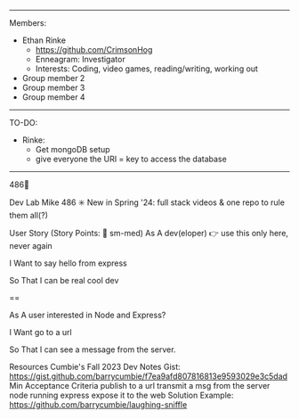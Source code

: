 ----------------------------------------------------------------------------------------------------
Members:
  - Ethan Rinke
      - https://github.com/CrimsonHog
      - Enneagram: Investigator
      - Interests: Coding, video games, reading/writing, working out
  - Group member 2
  - Group member 3
  - Group member 4

----------------------------------------------------------------------------------------------------
TO-DO:
  - Rinke:
      - Get mongoDB setup
      - give everyone the URI = key to access the database


----------------------------------------------------------------------------------------------------


486🚀

Dev Lab Mike 486
✳️ New in Spring '24: full stack videos & one repo to rule them all(?)

User Story (Story Points: 👕 sm-med)
As A dev(eloper) 👉 use this only here, never again

I Want to say hello from express

So That I can be real cool dev

==

As A user interested in Node and Express?

I Want go to a url

So That I can see a message from the server.

Resources
Cumbie's Fall 2023 Dev Notes Gist: https://gist.github.com/barrycumbie/f7ea9afd807816813e9593029e3c5dad
Min Acceptance Criteria
 publish to a url
 transmit a msg from the server
 node running
 express expose it to the web
Solution Example: https://github.com/barrycumbie/laughing-sniffle
